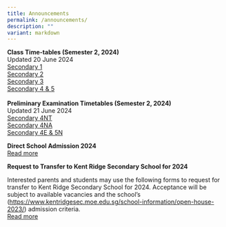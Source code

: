 ```yaml
---
title: Announcements
permalink: /announcements/
description: ""
variant: markdown
---
```

**Class Time-tables (Semester 2, 2024)** <br>
Updated 20 June 2024 <br>
[Secondary 1](/files/2024_Semester_2_Timetable_Secondary_1.pdf)<br>
[Secondary 2](/files/2024_Semester_2_Timetable_Secondary_2.pdf)<br>
[Secondary 3](/files/2024_Semester_2_Timetable_Secondary_3.pdf)<br>
[Secondary 4 &amp; 5](/files/2024_Semester_2_Timetable_Secondary_4_5.pdf)
<br>
<br>
**Preliminary Examination Timetables (Semester 2, 2024)**<br>
Updated 21 June 2024 <br>
[Secondary 4NT](/files/Sec_4N_T__Prelim_Timetable_21_Jun.pdf)<br>
[Secondary 4NA](/files/Sec_4N_A__Prelim_Timetable_21_Jun.pdf)<br>
[Secondary 4E &amp; 5N](/files/Sec_4E_5N_Prelim_Timetable.pdf)<br>

**Direct School Admission 2024**<br>
 [Read more](https://kentridgesec.moe.edu.sg/school-information/direct-school-admission-2024/)

**Request to Transfer to Kent Ridge Secondary School for 2024**

Interested parents and students may use the following forms to request for transfer to Kent Ridge Secondary School for 2024. 
Acceptance will be subject to available vacancies and the school’s (https://www.kentridgesec.moe.edu.sg/school-information/open-house-2023/) admission criteria. <br> [Read more](https://kentridgesec.moe.edu.sg/school-information/transfer-in/)